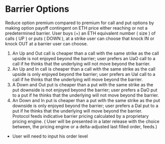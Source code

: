 # Barrier Options

Reduce option premium compared to premium for call and put options by making option payoff contingent on ETH price either reaching or not a predetermined barrier. User buys (+) an ETH equivalent number ( size ) of calls ( UP ) or puts ( DOWN ), at a strike user can choose that knock IN or knock OUT at a barrier user can choose.

1. An Up and Out call is cheaper than a call with the same strike as the call upside is not enjoyed beyond the barrier; user prefers an UaO call to a call if he thinks that the underlying will not move beyond the barrier.
2. An Up and In call is cheaper than a call with the same strike as the call upside is only enjoyed beyond the barrier; user prefers an UaI call to a call if he thinks that the underlying will move beyond the barrier.
3. A Down and Out put is cheaper than a put with the same strike as the put downside is not enjoyed beyond the barrier; user prefers a DaO put to a put if he thinks that the underlying will not move beyond the barrier.
4. An Down and In put is cheaper than a put with the same strike as the put downside is only enjoyed beyond the barrier; user prefers a DaI put to a put if he thinks that the underlying will move beyond the barrier. Protocol feeds indicative barrier pricing calculated by a proprietary pricing engine. ( User will be presented in a later release with the choice between, the pricing engine or a delta-adjusted last filled order, feeds.)

* User will need to input his order level
